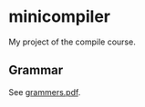 # minicompiler
My project of the compile course.

## Grammar
See [grammers.pdf](https://github.com/yorkyer/minicompiler/blob/master/grammars.pdf).

